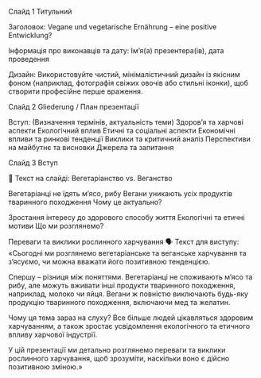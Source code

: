 Слайд 1
Титульний 

Заголовок:
Vegane und vegetarische Ernährung – eine positive Entwicklung?

Інформація про виконавців та дату:
Ім’я(а) презентера(ів), дата проведення

Дизайн:
Використовуйте чистий, мінімалістичний дизайн із якісним фоном (наприклад, фотографія свіжих овочів або стильні іконки), щоб створити професійне перше враження.

Слайд 2
Gliederung / План презентації 

Вступ:
(Визначення термінів, актуальність теми)
Здоров’я та харчові аспекти
Екологічний вплив
Етичні та соціальні аспекти
Економічні впливи та ринкові тенденції
Виклики та критичний аналіз
Перспективи на майбутнє та висновки
Джерела та запитання

Слайд 3
Вступ

📌 Текст на слайді:
Вегетаріанство vs. Веганство

Вегетаріанці не їдять м’ясо, рибу
Вегани уникають усіх продуктів тваринного походження
Чому це актуально?

Зростання інтересу до здорового способу життя
Екологічні та етичні мотиви
Що ми розглянемо?

Переваги та виклики рослинного харчування
🗣 Текст для виступу:
«Сьогодні ми розглянемо вегетаріанське та веганське харчування та з’ясуємо, чи можна вважати його позитивною тенденцією.

Спершу – різниця між поняттями. Вегетаріанці не споживають м’ясо та рибу, але можуть вживати інші продукти тваринного походження, наприклад, молоко чи яйця. Вегани ж повністю виключають будь-яку продукцію тваринного походження, включаючи мед та желатин.

Чому ця тема зараз на слуху? Все більше людей цікавляться здоровим харчуванням, а також зростає усвідомлення екологічного та етичного впливу харчової індустрії.

У цій презентації ми детально розглянемо переваги та виклики рослинного харчування, щоб зрозуміти, наскільки воно є дійсно позитивною зміною.»

